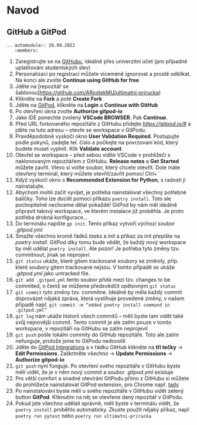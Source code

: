 # Navod

## GitHub a GitPod

```{eval-rst}
.. automodule:: 26.09.2022
   :members:
```


1.	Zaregistrujte se na [GitHubu](https://github.com), ideálně přes univerzitní účet (pro případné uplatňování studentských slev)
2.	Personalizaci po registraci můžete viceméně ignorovat a prostě odklikat. Na konci ale zvolte **Continue using GitHub for free**
3.	Jděte na [repozitář se šablonou]https://github.com/ARostekMU/ultimatni-prirucka)
4.	Klikněte na **Fork** a poté **Create Fork**
5.	Jděte na [GitPod](https://www.gitpod.io/), klikněte na **Login** a **Continue with GitHub**
6.	Po otevření okna zvolte **Authorize gitpod-io**
7.	Jako IDE ponechte zvolený **VSCode BROWSER**. Pak **Continue**.
8.	Před URL forkovaného repozitáře z GitHubu přidejte *https://gitpod.io/#* a jděte na tuto adresu – otevře se workspace v GitPodu.
9.	Pravděpodobně vyskočí okno **User Validation Required**. Postupujte podle pokynů, zadejte tel. číslo a počkejte na povrzovaní kód, který budete muset vyplnit. Klik  **Validate account**.
10.	Otevřel se workspace – před sebou vidíte VSCode v prohlížeči s naklonovaným repozitářem z GitHubu. **Release notes** a **Get Started** můžete zavřít. Vlevo si volíte soubor, který chcete otevřít. Dole máte otevřený terminál, který můžete otevřít/zavřít pomocí *Ctrl+`*
11.	Když vyskočí okno s **Recommended Extension for Python**, s radostí ji nainstalujte.
12.	Abychom mohli začít vyvíjet, je potřeba nainstalovat všechny potřebné balíčky. Toho lze docílit pomocí příkazu `poetry install`. Toto ale pochopitelně nechceme dělat pokaždé! GitPod by nám měl ideálně připravit takový workspace, ve kterém instalace již proběhla. Je proto potřeba drobná konfigurace...
13.	Do terminálu napište `gp init`. Tento příkaz vytvoří výchozí soubor *.gitpod.yml*
14.	Smažte všechno kromě řádků *tasks* a *init* a příkaz za init přepište na *poetry install*. GitPod díky tomu bude vědět, že každý nový workspace by měl udělat `poetry install`. Ale pozor! Je potřeba tyto změny tzv. commitnout, jinak se neprojeví.
15.	`git status` ukáže, které gitem trackované soubory se změnily, příp. které soubory gitem trackované nejsou. V tomto případě se ukáže *.gitpod.yml* jako untracked file.
16.	`git add .gitpod.yml` tento soubor přidá mezi tzv. changes to be commited, o čemž se můžeme předsvědčit opětovným `git status`
17.	`git commit` tyto změny tzv. commitne. Ideálně by měla každý commit doprovázet nějaká zpráva, která vystihuje provedené změny, v našem případě např. `git commit -m “added poetry install command in .gitpod.yml”`
18.	`git log` nám ukáže historii všech commitů – měli byste tam vidět také svůj nejnovější commit. Tento commit je ale zatím pouze v tomto workspace, v repozitáři na GitHubu se zatím neprojevil
19.	`git push` pošle lokální commity do GitHub repozitáře. Toto ale zatím nefunguje, protože jsme to GitPodu nedovolili
20.	Jděte do [GitPod Integrations](https://gitpod.io/integrations) a v řádku GitHub klikněte na **tři tečky** -> **Edit Permissions**. Zaškrtněte všechno -> **Update Permissions** -> **Authorize gitpod-io**
21.	`git push` nyní funguje. Po otevření svého repozitáře v GitHubu byste měli vidět, že je v něm nový commit a soubor *.gitpod.yml* existuje
22.	Pro větší comfort a snadné otevírání GitPodu přímo z GitHubu si můžete do prohlížeče nainstalovat GitPod extension, pro Chrome např. [tady](https://www.gitpod.io/docs/browser-extension/)
23.	Po nainstalování byste měli u svého repozitáře v GitHubu vidět zelený button **GitPod**. Kliknutím na něj se otevřene daný repozitář v GitPodu.
24.	Pokud jste všechno udělali správně, měli byste v terminálu vidět, že `poetry install` proběhlo automaticky. Zkuste použít nějaký příkaz, např. `poetry run pytest` nebo `poetry run ultimatni-prirucka`
